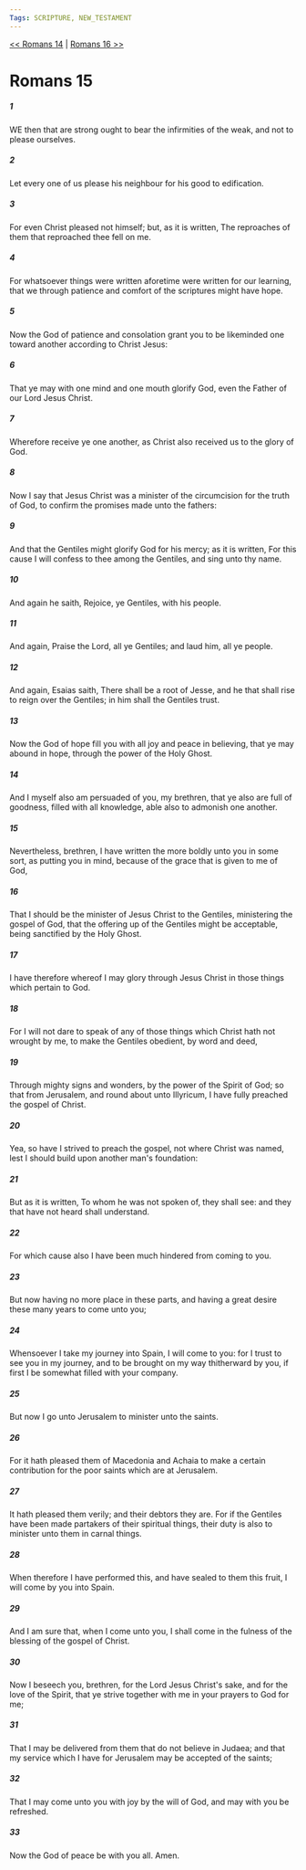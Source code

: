 ```yaml
---
Tags: SCRIPTURE, NEW_TESTAMENT
---
```


[<< Romans 14](NEW_TESTAMENT/06_Romans/Romans_14.md) | [Romans 16 >>](NEW_TESTAMENT/06_Romans/Romans_16.md)

# Romans 15

##### 1

WE then that are strong ought to bear the infirmities of the weak, and not to please ourselves.

##### 2

Let every one of us please his neighbour for his good to edification.

##### 3

For even Christ pleased not himself; but, as it is written, The reproaches of them that reproached thee fell on me.

##### 4

For whatsoever things were written aforetime were written for our learning, that we through patience and comfort of the scriptures might have hope.

##### 5

Now the God of patience and consolation grant you to be likeminded one toward another according to Christ Jesus:

##### 6

That ye may with one mind and one mouth glorify God, even the Father of our Lord Jesus Christ.

##### 7

Wherefore receive ye one another, as Christ also received us to the glory of God.

##### 8

Now I say that Jesus Christ was a minister of the circumcision for the truth of God, to confirm the promises made unto the fathers:

##### 9

And that the Gentiles might glorify God for his mercy; as it is written, For this cause I will confess to thee among the Gentiles, and sing unto thy name.

##### 10

And again he saith, Rejoice, ye Gentiles, with his people.

##### 11

And again, Praise the Lord, all ye Gentiles; and laud him, all ye people.

##### 12

And again, Esaias saith, There shall be a root of Jesse, and he that shall rise to reign over the Gentiles; in him shall the Gentiles trust.

##### 13

Now the God of hope fill you with all joy and peace in believing, that ye may abound in hope, through the power of the Holy Ghost.

##### 14

And I myself also am persuaded of you, my brethren, that ye also are full of goodness, filled with all knowledge, able also to admonish one another.

##### 15

Nevertheless, brethren, I have written the more boldly unto you in some sort, as putting you in mind, because of the grace that is given to me of God,

##### 16

That I should be the minister of Jesus Christ to the Gentiles, ministering the gospel of God, that the offering up of the Gentiles might be acceptable, being sanctified by the Holy Ghost.

##### 17

I have therefore whereof I may glory through Jesus Christ in those things which pertain to God.

##### 18

For I will not dare to speak of any of those things which Christ hath not wrought by me, to make the Gentiles obedient, by word and deed,

##### 19

Through mighty signs and wonders, by the power of the Spirit of God; so that from Jerusalem, and round about unto Illyricum, I have fully preached the gospel of Christ.

##### 20

Yea, so have I strived to preach the gospel, not where Christ was named, lest I should build upon another man's foundation:

##### 21

But as it is written, To whom he was not spoken of, they shall see: and they that have not heard shall understand.

##### 22

For which cause also I have been much hindered from coming to you.

##### 23

But now having no more place in these parts, and having a great desire these many years to come unto you;

##### 24

Whensoever I take my journey into Spain, I will come to you: for I trust to see you in my journey, and to be brought on my way thitherward by you, if first I be somewhat filled with your company.

##### 25

But now I go unto Jerusalem to minister unto the saints.

##### 26

For it hath pleased them of Macedonia and Achaia to make a certain contribution for the poor saints which are at Jerusalem.

##### 27

It hath pleased them verily; and their debtors they are. For if the Gentiles have been made partakers of their spiritual things, their duty is also to minister unto them in carnal things.

##### 28

When therefore I have performed this, and have sealed to them this fruit, I will come by you into Spain.

##### 29

And I am sure that, when I come unto you, I shall come in the fulness of the blessing of the gospel of Christ.

##### 30

Now I beseech you, brethren, for the Lord Jesus Christ's sake, and for the love of the Spirit, that ye strive together with me in your prayers to God for me;

##### 31

That I may be delivered from them that do not believe in Judaea; and that my service which I have for Jerusalem may be accepted of the saints;

##### 32

That I may come unto you with joy by the will of God, and may with you be refreshed.

##### 33

Now the God of peace be with you all. Amen.
